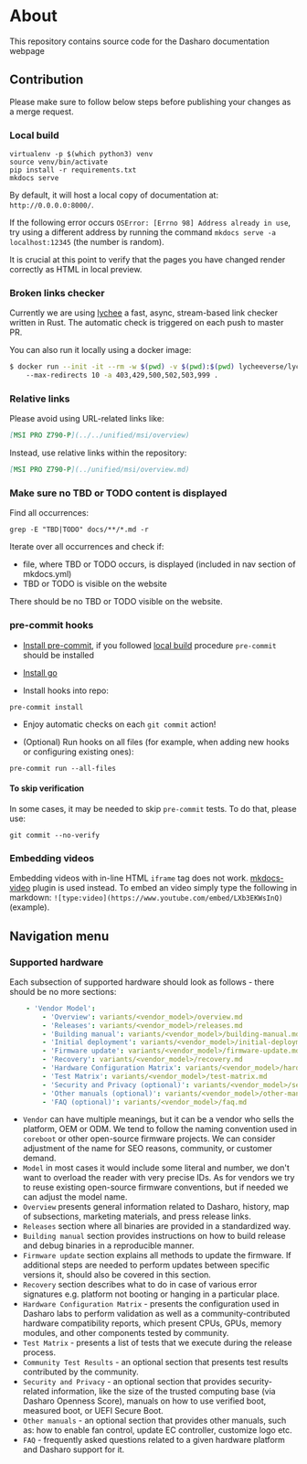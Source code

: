 # About

This repository contains source code for the Dasharo documentation webpage

## Contribution

Please make sure to follow below steps before publishing your changes as a
merge request.

### Local build

```shell
virtualenv -p $(which python3) venv
source venv/bin/activate
pip install -r requirements.txt
mkdocs serve
```

By default, it will host a local copy of documentation at:
`http://0.0.0.0:8000/`.

If the following error occurs `OSError: [Errno 98] Address already in use`, try
using a different address by running the command `mkdocs serve -a
localhost:12345` (the number is random).

It is crucial at this point to verify that the pages you have changed
render correctly as HTML in local preview.

### Broken links checker

Currently we are using [lychee](https://github.com/lycheeverse/lychee) a fast,
async, stream-based link checker written in Rust. The automatic check is
triggered on each push to master PR.

You can also run it locally using a docker image:

```bash
$ docker run --init -it --rm -w $(pwd) -v $(pwd):$(pwd) lycheeverse/lychee
    --max-redirects 10 -a 403,429,500,502,503,999 .
```

### Relative links

Please avoid using URL-related links like:

```md
[MSI PRO Z790-P](../../unified/msi/overview)
```

Instead, use relative links within the repository:

```md
[MSI PRO Z790-P](../unified/msi/overview.md)
```

### Make sure no TBD or TODO content is displayed

Find all occurrences:

```shell
grep -E "TBD|TODO" docs/**/*.md -r
```

Iterate over all occurrences and check if:
- file, where TBD or TODO occurs, is displayed (included in nav section of
mkdocs.yml)
- TBD or TODO is visible on the website

There should be no TBD or TODO visible on the website.

### pre-commit hooks

- [Install pre-commit](https://pre-commit.com/index.html#install), if you
  followed [local build](#local-build) procedure `pre-commit` should be
  installed

- [Install go](https://go.dev/doc/install)

- Install hooks into repo:

```shell
pre-commit install
```

- Enjoy automatic checks on each `git commit` action!

- (Optional) Run hooks on all files (for example, when adding new hooks or
  configuring existing ones):

```shell
pre-commit run --all-files
```

#### To skip verification

In some cases, it may be needed to skip `pre-commit` tests. To do that, please
use:

```shell
git commit --no-verify
```

### Embedding videos

Embedding videos with in-line HTML `iframe` tag does not work.
[mkdocs-video](https://github.com/soulless-viewer/mkdocs-video) plugin is used
instead. To embed an video simply type the following in markdown:
`![type:video](https://www.youtube.com/embed/LXb3EKWsInQ)` (example).

## Navigation menu

### Supported hardware

Each subsection of supported hardware should look as follows - there should be
no more sections:

```yaml
    - 'Vendor Model':
        - 'Overview': variants/<vendor_model>/overview.md
        - 'Releases': variants/<vendor_model>/releases.md
        - 'Building manual': variants/<vendor_model>/building-manual.md
        - 'Initial deployment': variants/<vendor_model>/initial-deployment.md
        - 'Firmware update': variants/<vendor_model>/firmware-update.md
        - 'Recovery': variants/<vendor_model>/recovery.md
        - 'Hardware Configuration Matrix': variants/<vendor_model>/hardware-matrix.md
        - 'Test Matrix': variants/<vendor_model>/test-matrix.md
        - 'Security and Privacy (optional)': variants/<vendor_model>/security-and-privacy.md
        - 'Other manuals (optional)': variants/<vendor_model>/other-manuals.md
        - 'FAQ (optional)': variants/<vendor_model>/faq.md
```

- `Vendor` can have multiple meanings, but it can be a vendor who sells the
  platform, OEM or ODM. We tend to follow the naming convention used in
  `coreboot` or other open-source firmware projects. We can consider adjustment
  of the name for SEO reasons, community, or customer demand.
- `Model` in most cases it would include some literal and number, we don't want
  to overload the reader with very precise IDs. As for vendors we try to reuse
  existing open-source firmware conventions, but if needed we can adjust the
  model name.
- `Overview` presents general information related to Dasharo, history, map of
  subsections, marketing materials, and press release links.
- `Releases` section where all binaries are provided in a standardized way.
- `Building manual` section provides instructions on how to build release and
  debug binaries in a reproducible manner.
- `Firmware update` section explains all methods to update the firmware. If
  additional steps are needed to perform updates between specific versions it,
should also be covered in this section.
- `Recovery` section describes what to do in case of various error signatures
  e.g. platform not booting or hanging in a particular place.
- `Hardware Configuration Matrix` - presents the configuration used in Dasharo
  labs to perform validation as well as a community-contributed hardware
  compatibility reports, which present CPUs, GPUs, memory modules, and other
  components tested by community.
- `Test Matrix` - presents a list of tests that we execute during the release
  process.
- `Community Test Results` - an optional section that presents test results
  contributed by the community.
- `Security and Privacy` - an optional section that provides security-related
  information, like the size of the trusted computing base (via Dasharo
  Openness Score), manuals on how to use verified boot, measured boot, or UEFI
  Secure Boot.
- `Other manuals` - an optional section that provides other manuals, such as:
  how to enable fan control, update EC controller, customize logo etc.
- `FAQ` - frequently asked questions related to a given hardware platform and
  Dasharo support for it.

